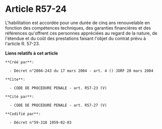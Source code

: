 # Article R57-24

L'habilitation est accordée pour une durée de cinq ans renouvelable en fonction des compétences techniques, des garanties
financières et des références qu'offrent ces personnes appréciées au regard de la nature, de l'étendue et du coût des
prestations faisant l'objet du contrat prévu à l'article R. 57-23.

**Liens relatifs à cet article**

	**Créé par**:

	  - Décret n°2004-243 du 17 mars 2004 - art. 4 () JORF 20 mars 2004

	**Cite**:

	  - CODE DE PROCEDURE PENALE - art. R57-23 (V)

	**Cité par**:

	  - CODE DE PROCEDURE PENALE - art. R57-27 (V)

	**Codifié par**:

	  - Décret n°59-318 1959-02-03
